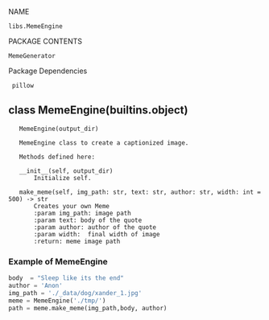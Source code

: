 NAME

    libs.MemeEngine

PACKAGE CONTENTS

    MemeGenerator

Package Dependencies
     
     pillow


## class MemeEngine(builtins.object)
       MemeEngine(output_dir)
       
       MemeEngine class to create a captionized image.
       
       Methods defined here:
       
       __init__(self, output_dir)
           Initialize self.  
       
       make_meme(self, img_path: str, text: str, author: str, width: int = 500) -> str
           Creates your own Meme
           :param img_path: image path
           :param text: body of the quote
           :param author: author of the quote
           :param width:  final width of image
           :return: meme image path
       
       
       
### Example of MemeEngine

```python
body  = "Sleep like its the end"
author = 'Anon'
img_path = './_data/dog/xander_1.jpg'
meme = MemeEngine('./tmp/')
path = meme.make_meme(img_path,body, author)
```